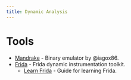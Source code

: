 ```yaml
---
title: Dynamic Analysis
---
```


# Tools

* [Mandrake](https://github.com/counterhack/mandrake) - Binary emulator by
  @iagox86.
* [Frida](https://frida.re/) - Frida dynamic instrumentation toolkit.
  * [Learn Frida](https://learnfrida.info/) - Guide for learning Frida.
